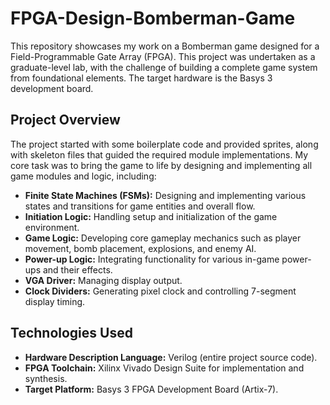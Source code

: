 # FPGA-Design-Bomberman-Game



This repository showcases my work on a Bomberman game designed for a Field-Programmable Gate Array (FPGA). This project was undertaken as a graduate-level lab, with the challenge of building a complete game system from foundational elements. The target hardware is the Basys 3 development board.

## Project Overview

The project started with some boilerplate code and provided sprites, along with skeleton files that guided the required module implementations. My core task was to bring the game to life by designing and implementing all game modules and logic, including:

- **Finite State Machines (FSMs):** Designing and implementing various states and transitions for game entities and overall flow.
- **Initiation Logic:** Handling setup and initialization of the game environment.
- **Game Logic:** Developing core gameplay mechanics such as player movement, bomb placement, explosions, and enemy AI.
- **Power-up Logic:** Integrating functionality for various in-game power-ups and their effects.
- **VGA Driver:** Managing display output.
- **Clock Dividers:** Generating pixel clock and controlling 7-segment display timing.

## Technologies Used

- **Hardware Description Language:** Verilog (entire project source code).
- **FPGA Toolchain:** Xilinx Vivado Design Suite for implementation and synthesis.
- **Target Platform:** Basys 3 FPGA Development Board (Artix-7).
